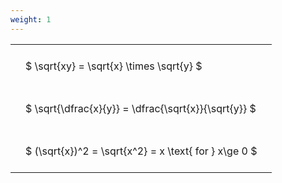 ```yaml
---
weight: 1
---
```


<style type="text/css">
#T_76374 th.col_heading {
  text-align: left;
  font-size: 1em;
}
#T_76374 td {
  text-align: left;
  font-size: 1em;
  padding: 1.5em;
}
</style>
<table id="T_76374">
  <thead>
  </thead>
  <tbody>
    <tr>
      <td id="T_76374_row0_col0" class="data row0 col0" >$ \sqrt{xy} = \sqrt{x} \times \sqrt{y} $</td>
    </tr>
    <tr>
      <td id="T_76374_row1_col0" class="data row1 col0" >$ \sqrt{\dfrac{x}{y}} = \dfrac{\sqrt{x}}{\sqrt{y}} $</td>
    </tr>
    <tr>
      <td id="T_76374_row2_col0" class="data row2 col0" >$ (\sqrt{x})^2 = \sqrt{x^2} = x \text{ for } x\ge 0 $</td>
    </tr>
  </tbody>
</table>
